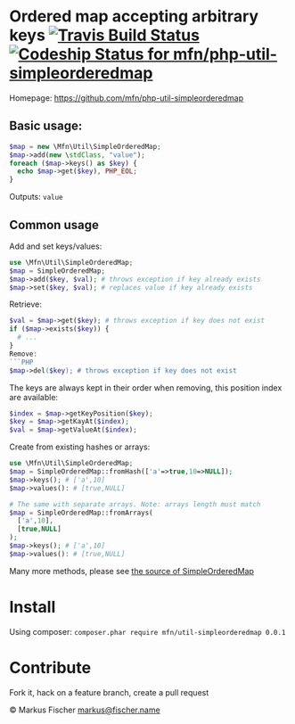 # Ordered map accepting arbitrary keys [ ![Travis Build Status](https://travis-ci.org/mfn/php-util-simpleorderedmap.svg?branch=master)](https://travis-ci.org/mfn/php-util-simpleorderedmap) [ ![Codeship Status for mfn/php-util-simpleorderedmap](https://www.codeship.io/projects/6b1ac860-126f-0132-a2a8-4ec5f4cbfced/status?branch=master)](https://www.codeship.io/projects/33214)

Homepage: https://github.com/mfn/php-util-simpleorderedmap

## Basic usage:

```PHP
$map = new \Mfn\Util\SimpleOrderedMap;
$map->add(new \stdClass, "value");
foreach ($map->keys() as $key) {
  echo $map->get($key), PHP_EOL;
}
```
Outputs: `value`

## Common usage
Add and set keys/values:
```PHP
use \Mfn\Util\SimpleOrderedMap;
$map = SimpleOrderedMap;
$map->add($key, $val); # throws exception if key already exists
$map->set($key, $val); # replaces value if key already exists
```
Retrieve:
```PHP
$val = $map->get($key); # throws exception if key does not exist
if ($map->exists($key)) {
  # ...
}
Remove:
```PHP
$map->del($key); # throws exception if key does not exist
```
The keys are always kept in their order when removing, this position index are available:
```PHP
$index = $map->getKeyPosition($key);
$key = $map->getKayAt($index);
$val = $map->getValueAt($index);
```
Create from existing hashes or arrays:
```PHP
use \Mfn\Util\SimpleOrderedMap;
$map = SimpleOrderedMap::fromHash(['a'=>true,10=>NULL]);
$map->keys(); # ['a',10]
$map->values(): # [true,NULL]

# The same with separate arrays. Note: arrays length must match
$map = SimpleOrderedMap::fromArrays(
  ['a',10],
  [true,NULL]
);
$map->keys(); # ['a',10]
$map->values(): # [true,NULL]
```
Many more methods, please see [the source of SimpleOrderedMap](lib/SimpleOrderedMap.php)

# Install

Using composer: `composer.phar require mfn/util-simpleorderedmap 0.0.1`

# Contribute
Fork it, hack on a feature branch, create a pull request

© Markus Fischer <markus@fischer.name>
